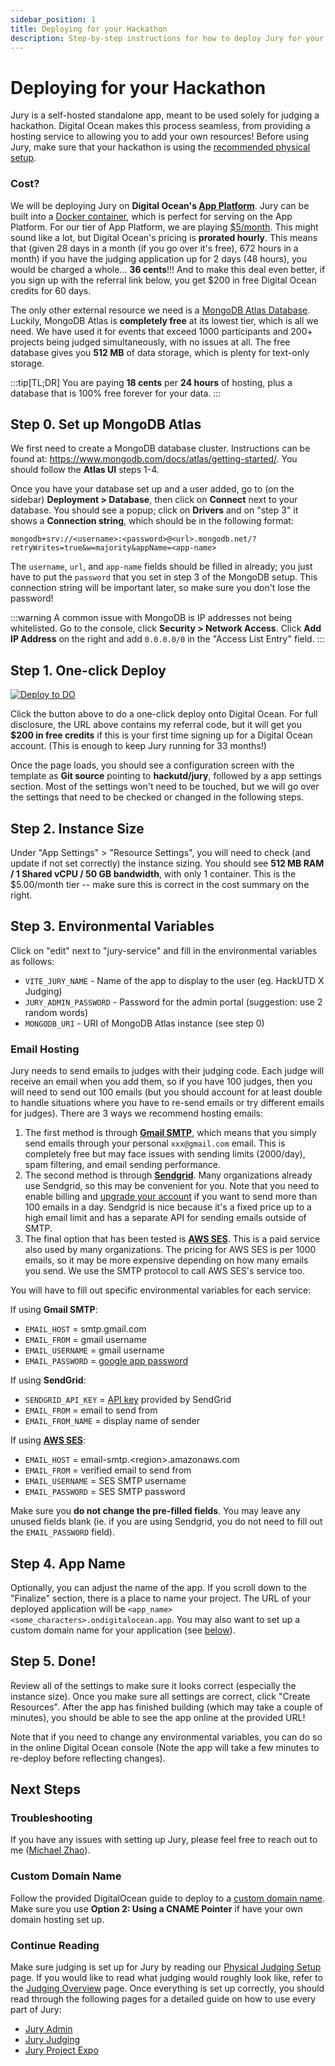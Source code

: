 ```yaml
---
sidebar_position: 1
title: Deploying for your Hackathon
description: Step-by-step instructions for how to deploy Jury for your Hackathon
---
```


# Deploying for your Hackathon

Jury is a self-hosted standalone app, meant to be used solely for judging a hackathon. Digital Ocean makes this process seamless, from providing a hosting service to allowing you to add your own resources! Before using Jury, make sure that your hackathon is using the [recommended physical setup](/docs/usage/judging-setup).

### Cost?

We will be deploying Jury on **Digital Ocean's [App Platform](https://www.digitalocean.com/products/app-platform)**. Jury can be built into a [Docker container](https://www.docker.com/resources/what-container/), which is perfect for serving on the App Platform. For our tier of App Platform, we are playing [$5/month](https://www.digitalocean.com/pricing/app-platform). This might sound like a lot, but Digital Ocean's pricing is **prorated hourly**. This means that (given 28 days in a month (if you go over it's free), 672 hours in a month) if you have the judging application up for 2 days (48 hours), you would be charged a whole... **36 cents**!!! And to make this deal even better, if you sign up with the referral link below, you get $200 in free Digital Ocean credits for 60 days.

The only other external resource we need is a [MongoDB Atlas Database](https://www.mongodb.com/atlas/database). Luckily, MongoDB Atlas is **completely free** at its lowest tier, which is all we need. We have used it for events that exceed 1000 participants and 200+ projects being judged simultaneously, with no issues at all. The free database gives you **512 MB** of data storage, which is plenty for text-only storage.

:::tip[TL;DR]
You are paying **18 cents** per **24 hours** of hosting, plus a database that is 100% free forever for your data.
:::

## Step 0. Set up MongoDB Atlas

We first need to create a MongoDB database cluster. Instructions can be found at: https://www.mongodb.com/docs/atlas/getting-started/. You should follow the **Atlas UI** steps 1-4.

Once you have your database set up and a user added, go to (on the sidebar) **Deployment > Database**, then click on **Connect** next to your database. You should see a popup; click on **Drivers** and on "step 3" it shows a **Connection string**, which should be in the following format:

```
mongodb+srv://<username>:<password>@<url>.mongodb.net/?retryWrites=true&w=majority&appName=<app-name>
```

The `username`, `url`, and `app-name` fields should be filled in already; you just have to put the `password` that you set in step 3 of the MongoDB setup. This connection string will be important later, so make sure you don't lose the password!

:::warning
A common issue with MongoDB is IP addresses not being whitelisted. Go to the console, click **Security > Network Access**. Click **Add IP Address** on the right and add `0.0.0.0/0` in the "Access List Entry" field.
:::

## Step 1. One-click Deploy

[![Deploy to DO](https://www.deploytodo.com/do-btn-blue.svg)](https://cloud.digitalocean.com/apps/new?repo=https://github.com/hackutd/jury/tree/master&refcode=de08cdf58df3)

Click the button above to do a one-click deploy onto Digital Ocean. For full disclosure, the URL above contains my referral code, but it will get you **$200 in free credits** if this is your first time signing up for a Digital Ocean account. (This is enough to keep Jury running for 33 months!)

Once the page loads, you should see a configuration screen with the template as **Git source** pointing to **hackutd/jury**, followed by a app settings section. Most of the settings won't need to be touched, but we will go over the settings that need to be checked or changed in the following steps.

## Step 2. Instance Size

Under "App Settings" > "Resource Settings", you will need to check (and update if not set correctly) the instance sizing. You should see **512 MB RAM / 1 Shared vCPU / 50 GB bandwidth**, with only 1 container. This is the $5.00/month tier -- make sure this is correct in the cost summary on the right.

## Step 3. Environmental Variables

Click on "edit" next to "jury-service" and fill in the environmental variables as follows:

-   `VITE_JURY_NAME` - Name of the app to display to the user (eg. HackUTD X Judging)
-   `JURY_ADMIN_PASSWORD` - Password for the admin portal (suggestion: use 2 random words)
-   `MONGODB_URI` - URI of MongoDB Atlas instance (see step 0)

### Email Hosting

Jury needs to send emails to judges with their judging code. Each judge will receive an email when you add them, so if you have 100 judges, then you will need to send out 100 emails (but you should account for at least double to handle situations where you have to re-send emails or try different emails for judges). There are 3 ways we recommend hosting emails:

1. The first method is through [**Gmail SMTP**](https://support.google.com/a/answer/176600?hl=en#gmail-smtp-option), which means that you simply send emails through your personal `xxx@gmail.com` email. This is completely free but may face issues with sending limits (2000/day), spam filtering, and email sending performance.
2. The second method is through [**Sendgrid**](https://sendgrid.com/en-us). Many organizations already use Sendgrid, so this may be convenient for you. Note that you need to enable billing and [upgrade your account](https://sendgrid.com/en-us/marketing/sendgrid-services-cro) if you want to send more than 100 emails in a day. Sendgrid is nice because it's a fixed price up to a high email limit and has a separate API for sending emails outside of SMTP.
3. The final option that has been tested is [**AWS SES**](https://aws.amazon.com/ses/). This is a paid service also used by many organizations. The pricing for AWS SES is per 1000 emails, so it may be more expensive depending on how many emails you send. We use the SMTP protocol to call AWS SES's service too.

You will have to fill out specific environmental variables for each service:

If using **Gmail SMTP**:

-   `EMAIL_HOST` = smtp.gmail.com
-   `EMAIL_FROM` = gmail username
-   `EMAIL_USERNAME` = gmail username
-   `EMAIL_PASSWORD` = [google app password](https://support.google.com/accounts/answer/185833?hl=en#app-passwords)

If using **SendGrid**:

-   `SENDGRID_API_KEY` = [API key](https://docs.sendgrid.com/ui/account-and-settings/api-keys) provided by SendGrid
-   `EMAIL_FROM` = email to send from
-   `EMAIL_FROM_NAME` = display name of sender

If using [**AWS SES**](https://docs.aws.amazon.com/ses/latest/dg/smtp-credentials.html):

-   `EMAIL_HOST` = email-smtp.\<region\>.amazonaws.com
-   `EMAIL_FROM` = verified email to send from
-   `EMAIL_USERNAME` = SES SMTP username
-   `EMAIL_PASSWORD` = SES SMTP password

Make sure you **do not change the pre-filled fields**. You may leave any unused fields blank (ie. if you are using Sendgrid, you do not need to fill out the `EMAIL_PASSWORD` field).

## Step 4. App Name

Optionally, you can adjust the name of the app. If you scroll down to the "Finalize" section, there is a place to name your project. The URL of your deployed application will be `<app_name><some_characters>.ondigitalocean.app`. You may also want to set up a custom domain name for your application (see [below](#custom-domain-name)).

## Step 5. Done!

Review all of the settings to make sure it looks correct (especially the instance size). Once you make sure all settings are correct, click "Create Resources". After the app has finished building (which may take a couple of minutes), you should be able to see the app online at the provided URL!

Note that if you need to change any environmental variables, you can do so in the online Digital Ocean console (Note the app will take a few minutes to re-deploy before reflecting changes).

## Next Steps

### Troubleshooting

If you have any issues with setting up Jury, please feel free to reach out to me ([Michael Zhao](mailto:michaelzhao314@gmail.com)).

### Custom Domain Name

Follow the provided DigitalOcean guide to deploy to a [custom domain name](https://docs.digitalocean.com/products/app-platform/how-to/manage-domains/). Make sure you use **Option 2: Using a CNAME Pointer** if have your own domain hosting set up.

### Continue Reading

Make sure judging is set up for Jury by reading our [Physical Judging Setup](/docs/usage/judging-setup) page. If you would like to read what judging would roughly look like, refer to the [Judging Overview](/docs/usage/overview) page. Once everything is set up correctly, you should read through the following pages for a detailed guide on how to use every part of Jury:

- [Jury Admin](/docs/usage/admin)
- [Jury Judging](/docs/usage/judging)
- [Jury Project Expo](/docs/usage/expo)